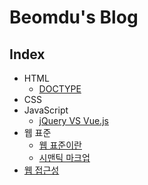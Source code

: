 Beomdu's Blog
=============================
## Index
- HTML
  - [DOCTYPE](https://dlqjaen.github.io/DOCTYPE/)
- CSS
- JavaScript
  - [jQuery VS Vue.js](https://dlqjaen.github.io/jQuery-VS-Vue-js/)
- 웹 표준
  - [웹 표준이란](https://dlqjaen.github.io/Web-Accessibility/)
  - [시맨틱 마크업](https://dlqjaen.github.io/Semantic-Markup/)
- [웹 접근성](https://dlqjaen.github.io/Web-Standard/)